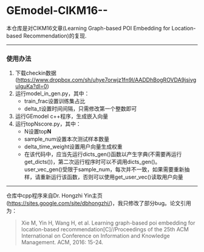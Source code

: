 # GEmodel-CIKM16--
本仓库是对CIKM16文章(Learning Graph-based POI Embedding for Location-based Recommendation)的复现.

---

### 使用办法

1. 下载checkin数据(https://www.dropbox.com/sh/uhye7orwjz1fn9l/AADDhBogROVDA9jsivguIguKa?dl=0)
2. 运行model_in_gen.py，其中：
   - train_frac设置训练集占比
   - delta_t设置时间间隔，只需修改第一个整数即可
3. 运行GEmodel c++程序，生成嵌入向量
4. 运行topNscore.py，其中：
   - N设置top**N**
   - sample_num设置本次测试样本数量
   - delta_time_weight设置用户向量生成权重
   - 在该代码中，应当先运行dicts_gen()函数以产生字典(不需要再运行get_dicts())，第二次运行程序时可以不调用dicts_gen()。user_vec_gen()受限于sample_num，每次并不一致，如果需要重新抽样，请重新运行该函数，否则可以使用get_user_vec()读取用户向量

---

仓库中cpp程序来自Dr. Hongzhi Yin主页(https://sites.google.com/site/dbhongzhi/)，我只修改了部分bug。论文引用为：

> Xie M, Yin H, Wang H, et al. Learning graph-based poi embedding for location-based recommendation[C]//Proceedings of the 25th ACM International on Conference on Information and Knowledge Management. ACM, 2016: 15-24.